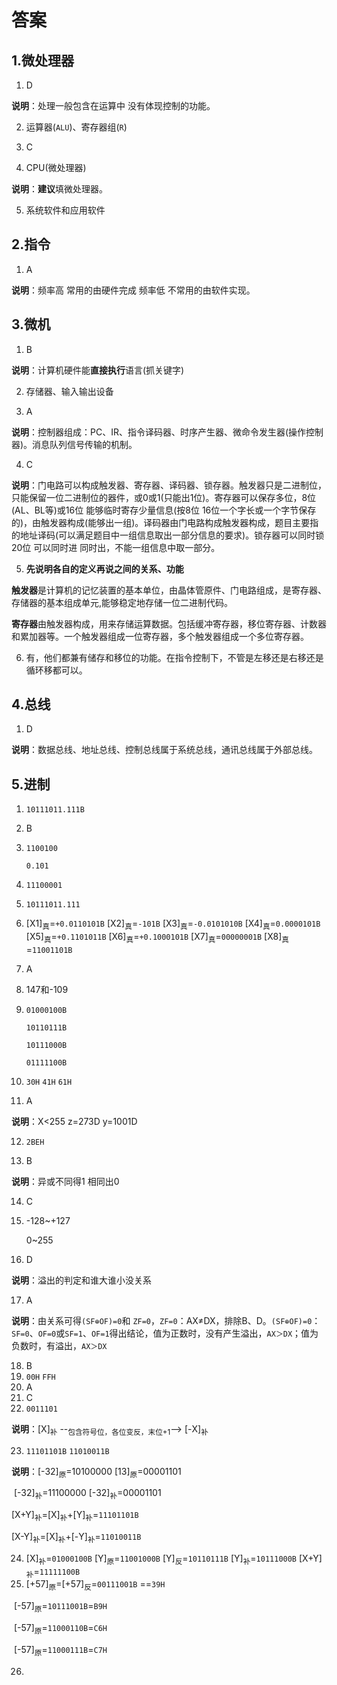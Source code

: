 # 答案

## 1.微处理器

1. D

**说明**：处理一般包含在运算中 没有体现控制的功能。

2. 运算器(`ALU`)、寄存器组(`R`)

3. C

4. CPU(微处理器)

**说明**：**建议**填微处理器。

5. 系统软件和应用软件

## 2.指令

1. A

**说明**：频率高 常用的由硬件完成 频率低 不常用的由软件实现。

## 3.微机

1. B

**说明**：计算机硬件能**直接执行**语言(抓关键字)

2. 存储器、输入输出设备

3. A

**说明**：控制器组成：PC、IR、指令译码器、时序产生器、微命令发生器(操作控制器)。消息队列信号传输的机制。

4. C

**说明**：门电路可以构成触发器、寄存器、译码器、锁存器。触发器只是二进制位，只能保留一位二进制位的器件，或0或1(只能出1位)。寄存器可以保存多位，8位(AL、BL等)或16位 能够临时寄存少量信息(按8位 16位一个字长或一个字节保存的)，由触发器构成(能够出一组)。译码器由门电路构成触发器构成，题目主要指的地址译码(可以满足题目中一组信息取出一部分信息的要求)。锁存器可以同时锁20位 可以同时进 同时出，不能一组信息中取一部分。

5. **先说明各自的定义再说之间的关系、功能**

​	**触发器**是计算机的记忆装置的基本单位，由晶体管原件、门电路组成，是寄存器、存储器的基本组成单元,能够稳定地存储一位二进制代码。

​	**寄存器**由触发器构成，用来存储运算数据。包括缓冲寄存器，移位寄存器、计数器和累加器等。一个触发器组成一位寄存器，多个触发器组成一个多位寄存器。

6. 有，他们都兼有储存和移位的功能。在指令控制下，不管是左移还是右移还是循环移都可以。

## 4.总线

1. D

**说明**：数据总线、地址总线、控制总线属于系统总线，通讯总线属于外部总线。

## 5.进制

1. `10111011.111B`

2. B

3. `1100100`

   `0.101`

4. `11100001`

5. `10111011.111`

6. [X1]<sub>真</sub>=`+0.0110101B` [X2]<sub>真</sub>=`-101B`
   [X3]<sub>真</sub>=`-0.0101010B` [X4]<sub>真</sub>=`0.0000101B`
   [X5]<sub>真</sub>=`+0.1101011B` [X6]<sub>真</sub>=`+0.1000101B` 
   [X7]<sub>真</sub>=`00000001B`  [X8]<sub>真</sub>=`11001101B`

7. A

8. 147和-109

9. `01000100B`

   `10110111B`

   `10111000B`

   `01111100B`

10. `30H` `41H` `61H`

11. A

**说明**：X<255 z=273D y=1001D

12. `2BEH`

13. B

**说明**：异或不同得1 相同出0

14. C

15. -128~+127

    0~255

16. D

**说明**：溢出的判定和谁大谁小没关系

17. A

**说明**：由关系可得`(SF⊕OF)=0`和 `ZF=0`，`ZF=0`：AX≠DX，排除B、D。`(SF⊕OF)=0`：`SF=0`、`OF=0`或`SF=1`、`OF=1`得出结论，值为正数时，没有产生溢出，`AX＞DX`；值为负数时，有溢出，`AX＞DX`

18. B
19. `00H` `FFH`
20. A
21. C
22. `0011101`

**说明**：[X]<sub>补</sub> --<sub>包含符号位，各位变反，末位+1</sub>--> [-X]<sub>补</sub>

23. `11101101B` `11010011B`

**说明**：[-32]<sub>原</sub>=10100000 [13]<sub>原</sub>=00001101

​			[-32]<sub>补</sub>=11100000 [-32]<sub>补</sub>=00001101

​			[X+Y]<sub>补</sub>=[X]<sub>补</sub>+[Y]<sub>补</sub>=`11101101B`

​			[X-Y]<sub>补</sub>=[X]<sub>补</sub>+[-Y]<sub>补</sub>=`11010011B`

24. [X]<sub>补</sub>=`01000100B` [Y]<sub>原</sub>=`11001000B` [Y]<sub>反</sub>=`10110111B` [Y]<sub>补</sub>=`10111000B` [X+Y]<sub>补</sub>=`11111100B` 
25. [+57]<sub>原</sub>=[+57]<sub>反</sub>=`00111001B` ==`39H`

​	   [-57]<sub>原</sub>=`10111001B`=`B9H` 

​	   [-57]<sub>原</sub>=`11000110B`=`C6H` 

​	   [-57]<sub>原</sub>=`11000111B`=`C7H`

26. 
